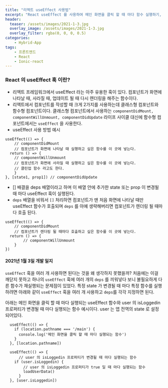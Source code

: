 ```yaml
---
title: "리액트 useEffect 사용법"
excerpt: "React useEffect 를 사용하여 메인 화면을 클릭 할 때 마다 함수 실행하기, 로그인 상태가 변경될 때 마다 특정 함수 실행하기"
header:
  teaser: /assets/images/2021-1-3.jpg
  overlay_image: /assets/images/2021-1-3.jpg
  overlay_filter: rgba(0, 0, 0, 0.5)
categories:
    - Hybrid-App
tags:
    - 프론트엔드
    - React
    - Ionic-react
---
```


### React 의 useEffect 훅 이란?
* 리액트 프레임워크에서 useEffect 라는 아주 유용한 훅이 있다. 컴포넌트가 화면에 나타날 때, 사라질 때, 업데이트 될 때 다시 렌더링을 해주는 함수이다.
* 리액트에서 컴포넌트를 작성할 때 크게 2가지를 사용하는데 클래스형 컴포넌트와 함수형 컴포넌트이다. 클래스형 컴포넌트에서 사용하는 `componentDidMount, componentWillUnmount, componentDidUpdate` 라이프 사이클 대신에 함수형 컴포넌트에서는 `useEffect` 을 사용한다.
* useEffect 사용 방법 예시
  
```tsx
useEffect(() => {
	// componentDidMount
	// 컴포넌트가 화면에 나타날 때 실행하고 싶은 함수를 이 곳에 넣는다.
  return () => {
	// componentWillUnmount
	// 컴포넌트가 화면에 사라질 때 실행하고 싶은 함수를 이 곳에 넣는다.
	// 클린업 함수 라고도 한다.
	}
}, [state1, prop1]) // componentDidUpdate
```

* [] 배결을 deps 배열이라고 하며 이 배열 안에 추가한 state 또는 prop 이 변경될 때 마다 useEffect 훅이 실행된다.
* `deps` 배열을 비워서 `[]` 처리하면 컴포넌트가 맨 처음 화면에 나타날 때만 useEffect 함수가 호출되며 `deps` 를 아예 생략해버리면 컴포넌트가 렌더링 될 때마다 호출 된다.
  
```tsx
useEffect(() => {
	// componentDidMount
	// 컴포넌트가 렌더링 될 때마다 호출하고 싶은 함수를 이 곳에 넣는다.
  return () => {
		// componentWillUnmount
	}
})
```

#### 2021년 1월 3일 개발 일지
`useEffect` 훅을 여러 개 사용하면 된다는 것을 왜 생각하지 못했을까? 처음에는 이걸 깨닫지 못하고 하나의 `useEffect` 훅에 여러 개의  `deps` 를 끼워넣다 보니 불필요하게 다른 함수가 재실행되는 문제점이 있었다. 특정 state 가 변경될 때 마다 특정 함수를 실행하려면 아래와 같이 `useEffect` 훅을 여러 개 사용하고 `deps`를 각각 지정하면 된다.

아래는 메인 화면을 클릭 할 때 마다 실행되는 useEffect 함수와 user 의 isLoggedin 프로퍼티가 변경될 때 마다 실행되는 함수 예시이다. user 는 앱 전역의 state 로 설정 되어있다.

```tsx
  useEffect(() => {
    if (location.pathname === '/main') {
      console.log('메인 화면을 클릭 할 때 마다 실행되는 함수')
    }
  }, [location.pathname])

  useEffect(() => {
	  // user 의 isLoggedin 프로퍼티가 변경될 때 마다 실행되는 함수
    if (user.isLoggedin) {
		// user 의 isLoggedin 프로퍼티가 true 일 때 마다 실행되는 함수
		loadUserData()
	  }
  }, [user.isLoggedin])

```
